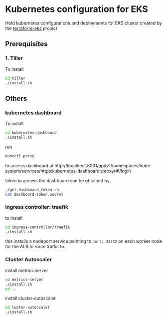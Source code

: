 # Kubernetes configuration for EKS
Hold kubernetes configurations and deployments for EKS cluster created by the [terraform-eks](https://github.com/amit242/terraform-eks) project

## Prerequisites
### 1. Tiller
To install
```bash
cd tiller
./install.sh
```
## Others
### kubernetes dashboard
To install
```bash
cd kubernetes-dashboard
./install.sh
```
run 
```bash
kubectl proxy
``` 
to access dashboard at
http://localhost:8001/api/v1/namespaces/kube-system/services/https:kubernetes-dashboard:/proxy/#!/login

token to access the dashboard can be obtained by
```bash
./get_dashboard_token.sh
cat dashboard-token.secret
```

### Ingress controller: traefik
to install
```bash
cd ingress-controller/traefik
./install.sh
```

this installs a nodeport service pointing to `port: 31742` on each worker node for the ALB to route traffic to.

### Cluster Autoscaler
install metrics server
```bash
cd metrics-server
./install.sh
cd ..
```
install cluster-autoscaler
```bash
cd luster-autoscaler
./install.sh
```